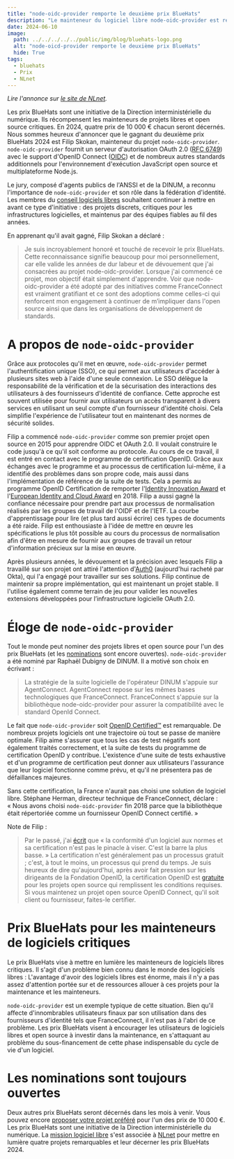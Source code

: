 ```yaml
---
title: "node-oidc-provider remporte le deuxième prix BlueHats"
description: "Le mainteneur du logiciel libre node-oidc-provider est recompensé pour son implication de longue haleine"
date: 2024-06-10
image:
  path: ../../../../../public/img/blog/bluehats-logo.png
  alt: "node-oicd-provider remporte le deuxième prix BlueHats"
  hide: True
tags:
  - bluehats
  - Prix
  - NLnet
---
```


*Lire l'annonce sur [le site de NLnet](https://nlnet.nl/bluehatsprize/2024/2.html).*

Les prix BlueHats sont une initiative de la Direction interministérielle du numérique. Ils récompensent les mainteneurs de projets libres et open source critiques. En 2024, quatre prix de 10 000 € chacun seront décernés. Nous sommes heureux d'annoncer que le gagnant du deuxième prix BlueHats 2024 est Filip Skokan, mainteneur du projet `node-oidc-provider`. `node-oidc-provider` fournit un serveur d'autorisation OAuth 2.0 ([RFC 6749](https://www.rfc-editor.org/rfc/rfc6749.htm)) avec le support d'OpenID Connect ([OIDC](https://openid.net/connect/)) et de nombreux autres standards additionnels pour l'environnement d'exécution JavaScript open source et multiplateforme Node.js.

Le jury, composé d'agents publics de l'ANSSI et de la DINUM, a reconnu l'importance de `node-oidc-provider` et son rôle dans la fédération d'identité. Les membres du [conseil logiciels libres](https://code.gouv.fr/fr/mission/conseil-logiciels-libres/) souhaitent continuer à mettre en avant ce type d'initiative : des projets discrets, critiques pour les infrastructures logicielles, et maintenus par des équipes fiables au fil des années.

En apprenant qu'il avait gagné, Filip Skokan a déclaré :

> Je suis incroyablement honoré et touché de recevoir le prix BlueHats. Cette reconnaissance signifie beaucoup pour moi personnellement, car elle valide les années de dur labeur et de dévouement que j'ai consacrées au projet node-oidc-provider. Lorsque j'ai commencé ce projet, mon objectif était simplement d'apprendre. Voir que node-oidc-provider a été adopté par des initiatives comme FranceConnect est vraiment gratifiant et ce sont des adoptions comme celles-ci qui renforcent mon engagement à continuer de m’impliquer dans l'open source ainsi que dans les organisations de développement de standards.

# A propos de `node-oidc-provider`

Grâce aux protocoles qu'il met en œuvre, `node-oidc-provider` permet l'authentification unique (SSO), ce qui permet aux utilisateurs d'accéder à plusieurs sites web à l'aide d'une seule connexion. Le SSO délègue la responsabilité de la vérification et de la sécurisation des interactions des utilisateurs à des fournisseurs d'identité de confiance. Cette approche est souvent utilisée pour fournir aux utilisateurs un accès transparent à divers services en utilisant un seul compte d'un fournisseur d'identité choisi. Cela simplifie l'expérience de l'utilisateur tout en maintenant des normes de sécurité solides.

Filip a commencé `node-oidc-provider` comme son premier projet open source en 2015 pour apprendre OIDC et OAuth 2.0. Il voulait construire le code jusqu'à ce qu'il soit conforme au protocole. Au cours de ce travail, il est entré en contact avec le programme de certification OpenID. Grâce aux échanges avec le programme et au processus de certification lui-même, il a identifié des problèmes dans son propre code, mais aussi dans l'implémentation de référence de la suite de tests. Cela a permis au programme OpenID Certification de remporter l'[Identity Innovation Award](https://openid.net/openid-certification-program-wins-2018-identity-innovation-award/) et l'[European Identity and Cloud Award](https://openid.net/openid-certification-program-wins-2018-european-identity-and-cloud-award/) en 2018. Filip a aussi gagné la confiance nécessaire pour prendre part aux processus de normalisation réalisés par les groupes de travail de l'OIDF et de l'IETF. La courbe d'apprentissage pour lire (et plus tard aussi écrire) ces types de documents a été raide. Filip est enthousiaste à l'idée de mettre en œuvre les spécifications le plus tôt possible au cours du processus de normalisation afin d'être en mesure de fournir aux groupes de travail un retour d'information précieux sur la mise en œuvre.

Après plusieurs années, le dévouement et la précision avec lesquels Filip a travaillé sur son projet ont attiré l'attention d'[Auth0](https://auth0.com/) (aujourd'hui racheté par Okta), qui l'a engagé pour travailler sur ses solutions. Filip continue de maintenir sa propre implémentation, qui est maintenant un projet stable. Il l'utilise également comme terrain de jeu pour valider les nouvelles extensions développées pour l’infrastructure logicielle OAuth 2.0.

# Éloge de `node-oidc-provider`

Tout le monde peut nominer des projets libres et open source pour l'un des prix BlueHats (et les [nominations](https://nlnet.nl/bluehatsprize/2024/) sont encore ouvertes). `node-oidc-provider` a été nominé par Raphaël Dubigny de DINUM. Il a motivé son choix en écrivant :

> La stratégie de la suite logicielle de l'opérateur DINUM s'appuie sur AgentConnect. AgentConnect repose sur les mêmes bases technologiques que FranceConnect. FranceConnect s'appuie sur la bibliothèque node-oidc-provider pour assurer la compatibilité avec le standard OpenId Connect.

Le fait que `node-oidc-provider` soit [OpenID Certified&trade;](https://openid.net/certification/) est remarquable. De nombreux projets logiciels ont une trajectoire où tout se passe de manière optimale. Filip aime s'assurer que tous les cas de test négatifs sont également traités correctement, et la suite de tests du programme de certification OpenID y contribue. L'existence d'une suite de tests exhaustive et d'un programme de certification peut donner aux utilisateurs l'assurance que leur logiciel fonctionne comme prévu, et qu'il ne présentera pas de défaillances majeures.

Sans cette certification, la France n'aurait pas choisi une solution de logiciel libre. Stéphane Herman, directeur technique de FranceConnect, déclare : « Nous avons choisi `node-oidc-provider` fin 2018 parce que la bibliothèque était répertoriée comme un fournisseur OpenID Connect certifié. »

Note de Filip :

> Par le passé, j'ai [écrit](https://x.com/_panva/status/1390957409695371264) que « la conformité d'un logiciel aux normes et sa certification n'est pas le pinacle à viser. C'est la barre la plus basse. » La certification n'est généralement pas un processus gratuit ; c'est, à tout le moins, un processus qui prend du temps. Je suis heureux de dire qu'aujourd'hui, après avoir fait pression sur les dirigeants de la Fondation OpenID, la certification OpenID est [gratuite](https://www.openid.net/certification/open-source-project-certification-policy/) pour les projets open source qui remplissent les conditions requises. Si vous maintenez un projet open source OpenID Connect, qu'il soit client ou fournisseur, faites-le certifier.

# Prix BlueHats pour les mainteneurs de logiciels critiques

Le prix BlueHats vise à mettre en lumière les mainteneurs de logiciels libres critiques. Il s'agit d'un problème bien connu dans le monde des logiciels libres : L'avantage d'avoir des logiciels libres est énorme, mais il n'y a pas assez d'attention portée sur et de ressources allouer à ces projets pour la maintenance et les mainteneurs.

`node-oidc-provider` est un exemple typique de cette situation. Bien qu'il affecte d'innombrables utilisateurs finaux par son utilisation dans des fournisseurs d'identité tels que FranceConnect, il n'est pas à l'abri de ce problème. Les prix BlueHats visent à encourager les utilisateurs de logiciels libres et open source à investir dans la maintenance, en s'attaquant au problème du sous-financement de cette phase indispensable du cycle de vie d'un logiciel.

# Les nominations sont toujours ouvertes

Deux autres prix BlueHats seront décernés dans les mois à venir. Vous pouvez encore [proposer votre projet préféré](https://nlnet.nl/bluehatsprize/2024/) pour l'un des prix de 10 000 €. Les prix BlueHats sont une initiative de la Direction interministérielle du numérique. La [mission logiciel libre](https://code.gouv.fr/) s'est associée à [NLnet](https://nlnet.nl) pour mettre en lumière quatre projets remarquables et leur décerner les prix BlueHats 2024.
